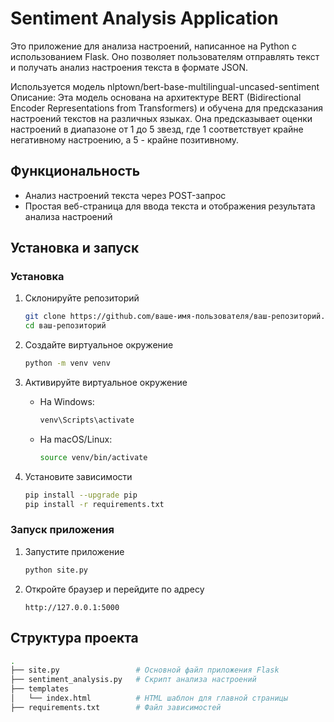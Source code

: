# Sentiment Analysis Application

Это приложение для анализа настроений, написанное на Python с использованием Flask. Оно позволяет пользователям отправлять текст и получать анализ настроения текста в формате JSON.

Используется модель nlptown/bert-base-multilingual-uncased-sentiment
Описание: Эта модель основана на архитектуре BERT (Bidirectional Encoder Representations from Transformers) и обучена для предсказания настроений текстов на различных языках. Она предсказывает оценки настроений в диапазоне от 1 до 5 звезд, где 1 соответствует крайне негативному настроению, а 5 - крайне позитивному.

## Функциональность

- Анализ настроений текста через POST-запрос
- Простая веб-страница для ввода текста и отображения результата анализа настроений

## Установка и запуск

### Установка

1. Склонируйте репозиторий

    ```bash
    git clone https://github.com/ваше-имя-пользователя/ваш-репозиторий.git
    cd ваш-репозиторий
    ```

2. Создайте виртуальное окружение

    ```bash
    python -m venv venv
    ```

3. Активируйте виртуальное окружение

    - На Windows:
        ```bash
        venv\Scripts\activate
        ```
    - На macOS/Linux:
        ```bash
        source venv/bin/activate
        ```

4. Установите зависимости

    ```bash
    pip install --upgrade pip
    pip install -r requirements.txt
    ```

### Запуск приложения

1. Запустите приложение

    ```bash
    python site.py
    ```

2. Откройте браузер и перейдите по адресу

    ```url
    http://127.0.0.1:5000
    ```

## Структура проекта

```bash
.
├── site.py                 # Основной файл приложения Flask
├── sentiment_analysis.py   # Скрипт анализа настроений
├── templates
│   └── index.html          # HTML шаблон для главной страницы
├── requirements.txt        # Файл зависимостей

